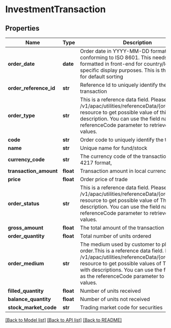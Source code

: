 # InvestmentTransaction

## Properties
Name | Type | Description | Notes
------------ | ------------- | ------------- | -------------
**order_date** | **date** | Order date in YYYY-MM-DD format value conforming to ISO 8601. This needs to be formatted in front-end for country/locale specific display purposes. This is the field used for default sorting | [optional] 
**order_reference_id** | **str** | Reference Id to uniquely identify the investment transaction | [optional] 
**order_type** | **str** | This is a reference data field. Please use /v1/apac/utilities/referenceData/{orderType} resource to get possible value of this field with description. You can use the field name as the referenceCode parameter to retrieve the values. | [optional] 
**code** | **str** | Order code to uniquely identify the transaction, | [optional] 
**name** | **str** | Unique name  for fund/stock | [optional] 
**currency_code** | **str** | The currency code of the transaction in ISO 4217 format, | [optional] 
**transaction_amount** | **float** | Transaction amount in local currency. | [optional] 
**price** | **float** | Order price of  trade | [optional] 
**order_status** | **str** | This is a reference data field. Please use /v1/apac/utilities/referenceData/{orderStatus} resource to get possible value of This field with description. You can use the field name as the referenceCode parameter to retrieve the values. | [optional] 
**gross_amount** | **float** | The total amount of the transaction | [optional] 
**order_quantity** | **float** | Total number of units ordered | [optional] 
**order_medium** | **str** | The medium used by customer to place order.This is a reference data field. Please use /v1/apac/utilities/referenceData/{orderMedium} resource to get possible values of This field with descriptions. You can use the field name as the referenceCode parameter to retrieve the values. | [optional] 
**filled_quantity** | **float** | Number of units received | [optional] 
**balance_quantity** | **float** | Number of units not received | [optional] 
**stock_market_code** | **str** | Trading market code for securities | [optional] 

[[Back to Model list]](../README.md#documentation-for-models) [[Back to API list]](../README.md#documentation-for-api-endpoints) [[Back to README]](../README.md)

